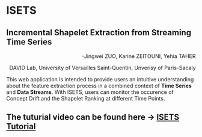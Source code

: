 # ISETS
## Incremental Shapelet Extraction from Streaming Time Series
<p align="right">-Jingwei ZUO, Karine ZEITOUNI, Yehia TAHER</p>
<p align="right">DAVID Lab, University of Versailles Saint-Quentin, Unverisy of Paris-Sacaly</p>
This web application is intended to provide users an intuitive understanding about the feature extraction process in a combined context of <b>Time Series</b> and <b>Data Streams</b>. With ISETS, users can monitor the occurence of Concept Drift and the Shapelet Ranking at different Time Points.

## The tuturial video can be found here -> [ISETS Tutorial](https://drive.google.com/open?id=1IIHi0nu89ZNpZWxeUAsuX7MzyquoJZ_o)

